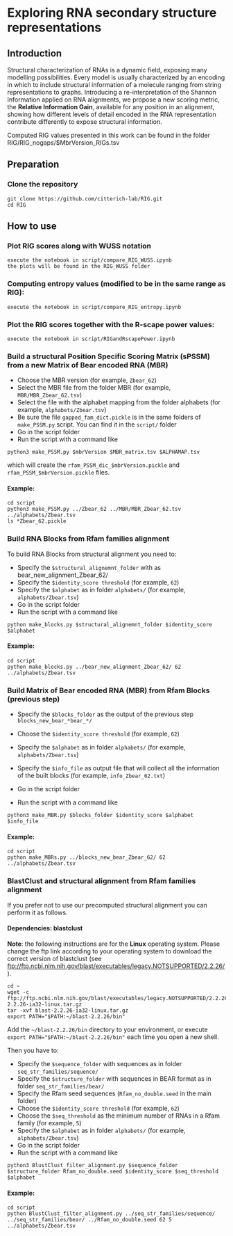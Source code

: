 # Exploring RNA secondary structure representations

## Introduction
Structural characterization of RNAs is a dynamic field, exposing many modelling possibilities. Every model is usually characterized by an encoding in which to include structural information of a molecule ranging from string representations to graphs. Introducing a re-interpretation of the Shannon Information applied on RNA alignments, we propose a new scoring metric, the **Relative Information Gain**, available for any position in an alignment, showing how different levels of detail encoded in the RNA representation contribute differently to expose structural information.

Computed RIG values presented in this work can be found in the folder RIG/RIG_nogaps/$MbrVersion_RIGs.tsv

## Preparation


### Clone the repository
```
git clone https://github.com/citterich-lab/RIG.git
cd RIG
```

## How to use


### Plot RIG scores along with WUSS notation
```
execute the notebook in script/compare_RIG_WUSS.ipynb 
the plots will be found in the RIG_WUSS folder
```

### Computing entropy values (modified to be in the same range as RIG):
```
execute the notebook in script/compare_RIG_entropy.ipynb
```

### Plot the RIG scores together with the R-scape power values:
```
execute the notebook in script/RIGandRscapePower.ipynb
```

### Build a structural Position Specific Scoring Matrix (sPSSM) from a new Matrix of Bear encoded RNA (MBR)

* Choose the MBR version (for example, `Zbear_62`)
* Select the MBR file from the folder MBR (for example, `MBR/MBR_Zbear_62.tsv`)
* Select the file with the alphabet mapping from the folder alphabets (for example, `alphabets/Zbear.tsv`)
* Be sure the file `gapped_fam_dict.pickle` is in the same folders of `make_PSSM.py` script. You can find it in the `script/` folder
* Go in the script folder
* Run the script with a command like

`python3 make_PSSM.py $mbrVersion $MBR_matrix.tsv $ALPHAMAP.tsv`

which will create the `rfam_PSSM_dic_$mbrVersion.pickle` and `rfam_PSSM_$mbrVersion.pickle` files.

#### Example:
```
cd script
python3 make_PSSM.py ../Zbear_62 ../MBR/MBR_Zbear_62.tsv ../alphabets/Zbear.tsv
ls *Zbear_62.pickle
```

### Build RNA Blocks from Rfam families alignment

To build RNA Blocks from structural alignment you need to:
* Specify the `$structural_alignemnt_folder` with as bear_new_alignment_Zbear_62/
* Specify the `$identity_score threshold` (for example, `62`)
* Specify the `$alphabet` as in folder `alphabets/` (for example, `alphabets/Zbear.tsv`)
* Go in the script folder
* Run the script with a command like

```
python make_blocks.py $structural_alignemnt_folder $identity_score $alphabet
```
#### Example:
```
cd script
python make_blocks.py ../bear_new_alignment_Zbear_62/ 62 ../alphabets/Zbear.tsv
```

### Build Matrix of Bear encoded RNA (MBR) from Rfam Blocks (previous step)

* Specify the `$blocks_folder` as the output of the previous step `blocks_new_bear_*bear_*/`
* Choose the `$identity_score threshold` (for example, `62`)
* Specify the `$alphabet` as in folder `alphabets/` (for example, `alphabets/Zbear.tsv`)
* Specify the `$info_file` as output file that will collect all the information of the built blocks (for example, `info_Zbear_62.txt`)

* Go in the script folder
* Run the script with a command like

```
python3 make_MBR.py $blocks_folder $identity_score $alphabet $info_file
```

#### Example:
```
cd script
python make_MBRs.py ../blocks_new_bear_Zbear_62/ 62 ../alphabets/Zbear.tsv
```


### BlastClust and structural alignment from Rfam families alignment

If you prefer not to use our precomputed structural alignment you can perform it as follows.

#### Dependencies: blastclust

**Note**: the following instructions are for the **Linux** operating system. Please change the ftp link according to your operating system to download the correct version of blastclust (see ftp://ftp.ncbi.nlm.nih.gov/blast/executables/legacy.NOTSUPPORTED/2.2.26/).

```
cd ~
wget -c ftp://ftp.ncbi.nlm.nih.gov/blast/executables/legacy.NOTSUPPORTED/2.2.26/blast-2.2.26-ia32-linux.tar.gz
tar -xvf blast-2.2.26-ia32-linux.tar.gz
export PATH="$PATH:~/blast-2.2.26/bin"
```
Add the `~/blast-2.2.26/bin` directory to your environment, or execute `export PATH="$PATH:~/blast-2.2.26/bin"` each time you open a new shell.


Then you have to:

* Specify the `$sequence_folder` with sequences as in folder `seq_str_families/sequence/` 
* Specify the `$structure_folder` with sequences in BEAR format as in folder `seq_str_families/bear/`
* Specify the Rfam seed sequences (`Rfam_no_double.seed` in the main folder)
* Choose the `$identity_score threshold` (for example, `62`)
* Choose the `$seq_threshold` as the minimum number of RNAs in a Rfam family (for example, `5`)
* Specify the `$alphabet` as in folder `alphabets/` (for example, `alphabets/Zbear.tsv`)
* Go in the script folder
* Run the script with a command like

```
python3 BlustClust_filter_alignment.py $sequence_folder $structure_folder Rfam_no_double.seed $identity_score $seq_threshold $alphabet
```

#### Example:
```
cd script
python BlustClust_filter_alignment.py ../seq_str_families/sequence/ ../seq_str_families/bear/ ../Rfam_no_double.seed 62 5 ../alphabets/Zbear.tsv
```

